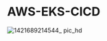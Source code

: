 # AWS-EKS-CICD
![1421689214544_ pic_hd](https://github.com/yangdongxiang/AWS-EKS-CICD/assets/17866893/90e68a30-a2a7-481d-bec3-eaef4ca6da5e)
